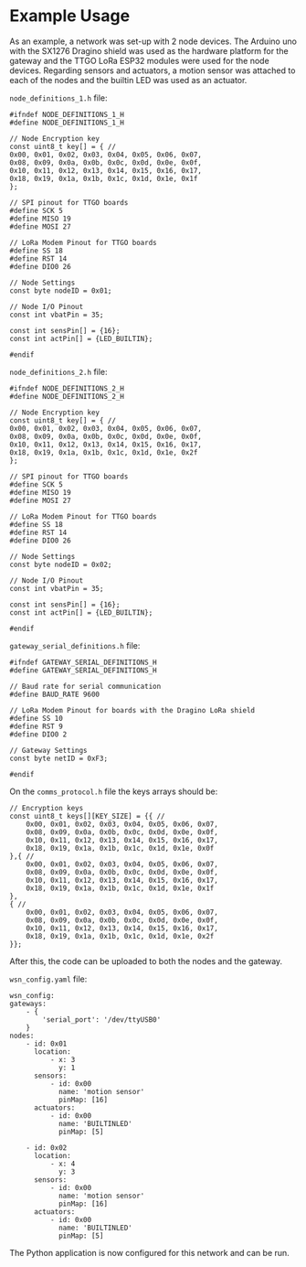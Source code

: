 # Example Usage

As an example, a network was set-up with 2 node devices. The Arduino uno with the SX1276 Dragino shield was used as the hardware platform for the gateway and the TTGO LoRa ESP32 modules were used for the node devices. Regarding sensors and actuators, a motion sensor was attached to each of the nodes and the builtin LED was used as an actuator.

`node_definitions_1.h` file:

    #ifndef NODE_DEFINITIONS_1_H
    #define NODE_DEFINITIONS_1_H

    // Node Encryption key
    const uint8_t key[] = { //
    0x00, 0x01, 0x02, 0x03, 0x04, 0x05, 0x06, 0x07,
    0x08, 0x09, 0x0a, 0x0b, 0x0c, 0x0d, 0x0e, 0x0f,
    0x10, 0x11, 0x12, 0x13, 0x14, 0x15, 0x16, 0x17,
    0x18, 0x19, 0x1a, 0x1b, 0x1c, 0x1d, 0x1e, 0x1f
    };

    // SPI pinout for TTGO boards
    #define SCK 5
    #define MISO 19
    #define MOSI 27

    // LoRa Modem Pinout for TTGO boards
    #define SS 18
    #define RST 14
    #define DIO0 26

    // Node Settings
    const byte nodeID = 0x01;

    // Node I/O Pinout
    const int vbatPin = 35;

    const int sensPin[] = {16};
    const int actPin[] = {LED_BUILTIN};

    #endif

`node_definitions_2.h` file:

    #ifndef NODE_DEFINITIONS_2_H
    #define NODE_DEFINITIONS_2_H

    // Node Encryption key
    const uint8_t key[] = { //
    0x00, 0x01, 0x02, 0x03, 0x04, 0x05, 0x06, 0x07,
    0x08, 0x09, 0x0a, 0x0b, 0x0c, 0x0d, 0x0e, 0x0f,
    0x10, 0x11, 0x12, 0x13, 0x14, 0x15, 0x16, 0x17,
    0x18, 0x19, 0x1a, 0x1b, 0x1c, 0x1d, 0x1e, 0x2f
    };

    // SPI pinout for TTGO boards
    #define SCK 5
    #define MISO 19
    #define MOSI 27

    // LoRa Modem Pinout for TTGO boards
    #define SS 18
    #define RST 14
    #define DIO0 26

    // Node Settings
    const byte nodeID = 0x02;

    // Node I/O Pinout
    const int vbatPin = 35;

    const int sensPin[] = {16};
    const int actPin[] = {LED_BUILTIN};

    #endif

`gateway_serial_definitions.h` file:

    #ifndef GATEWAY_SERIAL_DEFINITIONS_H
    #define GATEWAY_SERIAL_DEFINITIONS_H

    // Baud rate for serial communication
    #define BAUD_RATE 9600

    // LoRa Modem Pinout for boards with the Dragino LoRa shield
    #define SS 10
    #define RST 9
    #define DIO0 2  

    // Gateway Settings
    const byte netID = 0xF3;

    #endif

On the `comms_protocol.h` file the keys arrays should be:

    // Encryption keys
    const uint8_t keys[][KEY_SIZE] = {{ //
        0x00, 0x01, 0x02, 0x03, 0x04, 0x05, 0x06, 0x07,
        0x08, 0x09, 0x0a, 0x0b, 0x0c, 0x0d, 0x0e, 0x0f,
        0x10, 0x11, 0x12, 0x13, 0x14, 0x15, 0x16, 0x17,
        0x18, 0x19, 0x1a, 0x1b, 0x1c, 0x1d, 0x1e, 0x0f
    },{ //
        0x00, 0x01, 0x02, 0x03, 0x04, 0x05, 0x06, 0x07,
        0x08, 0x09, 0x0a, 0x0b, 0x0c, 0x0d, 0x0e, 0x0f,
        0x10, 0x11, 0x12, 0x13, 0x14, 0x15, 0x16, 0x17,
        0x18, 0x19, 0x1a, 0x1b, 0x1c, 0x1d, 0x1e, 0x1f
    },
    { //
        0x00, 0x01, 0x02, 0x03, 0x04, 0x05, 0x06, 0x07,
        0x08, 0x09, 0x0a, 0x0b, 0x0c, 0x0d, 0x0e, 0x0f,
        0x10, 0x11, 0x12, 0x13, 0x14, 0x15, 0x16, 0x17,
        0x18, 0x19, 0x1a, 0x1b, 0x1c, 0x1d, 0x1e, 0x2f
    }};

After this, the code can be uploaded to both the nodes and the gateway.

`wsn_config.yaml` file:

    wsn_config:
    gateways: 
        - {
            'serial_port': '/dev/ttyUSB0'
        }
    nodes:
        - id: 0x01
          location: 
              - x: 3
                y: 1
          sensors: 
              - id: 0x00
                name: 'motion sensor'
                pinMap: [16]
          actuators: 
              - id: 0x00
                name: 'BUILTINLED'
                pinMap: [5]

        - id: 0x02
          location: 
              - x: 4
                y: 3
          sensors: 
              - id: 0x00
                name: 'motion sensor'
                pinMap: [16]
          actuators: 
              - id: 0x00
                name: 'BUILTINLED'
                pinMap: [5]

The Python application is now configured for this network and can be run.